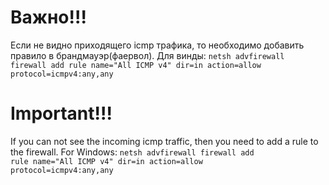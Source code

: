 # Важно!!!
Если не видно приходящего icmp трафика, то необходимо добавить правило в брандмауэр(фаервол). Для винды:
<code>netsh advfirewall firewall add rule name="All ICMP v4" dir=in action=allow protocol=icmpv4:any,any</code>
# Important!!!
If you can not see the incoming icmp traffic, then you need to add a rule to the firewall. For Windows:
<code>netsh advfirewall firewall add rule name="All ICMP v4" dir=in action=allow protocol=icmpv4:any,any</code>
